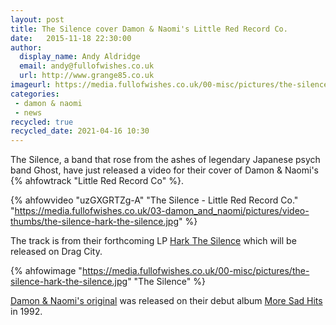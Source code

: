```yaml
---
layout: post
title: The Silence cover Damon & Naomi's Little Red Record Co.
date:   2015-11-18 22:30:00
author:
  display_name: Andy Aldridge
  email: andy@fullofwishes.co.uk
  url: http://www.grange85.co.uk
imageurl: https://media.fullofwishes.co.uk/00-misc/pictures/the-silence-hark-the-silence.jpg
categories:
 - damon & naomi
 - news
recycled: true
recycled_date: 2021-04-16 10:30
---
```

The Silence, a band that rose from the ashes of legendary Japanese psych band Ghost, have just released a video for their cover of Damon & Naomi's {% ahfowtrack "Little Red Record Co" %}.

{% ahfowvideo "uzGXGRTZg-A" "The Silence - Little Red Record Co." "https://media.fullofwishes.co.uk/03-damon_and_naomi/pictures/video-thumbs/the-silence-hark-the-silence.jpg" %}

The track is from their forthcoming LP [Hark The Silence](https://thesilence.bandcamp.com/album/hark-the-silence) which will be released on Drag City.

{% ahfowimage "https://media.fullofwishes.co.uk/00-misc/pictures/the-silence-hark-the-silence.jpg" "The Silence" %}


[Damon & Naomi's original](https://damonandnaomi.bandcamp.com/track/little-red-record-co) was released on their debut album [More Sad Hits](/database/damon-and-naomi/releases/damon-and-naomi-more-sad-hits/) in 1992.
